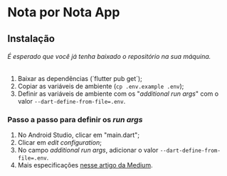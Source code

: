 # Nota por Nota App

## Instalação

###### É esperado que você já tenha baixado o repositório na sua máquina.

1. Baixar as dependências (´flutter pub get´);
2. Copiar as variáveis de ambiente (`cp .env.example .env`);
3. Definir as variáveis de ambiente com os "*additional run args*" com o valor `--dart-define-from-file=.env`.

### Passo a passo para definir os *run args*

1. No Android Studio, clicar em "main.dart";
2. Clicar em *edit configuration*;
3. No campo *additional run args*, adicionar o valor `--dart-define-from-file=.env`.
4. Mais especificações [nesse artigo da Medium](https://medium.com/@nayanbabariya/set-up-environment-variables-in-flutter-for-secure-and-scalable-apps-7409ae0c383e).